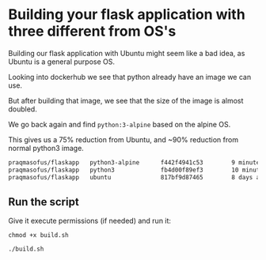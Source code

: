 # Building your flask application with three different from OS's

Building our flask application with Ubuntu might seem like a bad idea, as Ubuntu is a general purpose OS.

Looking into dockerhub we see that python already have an image we can use.

But after building that image, we see that the size of the image is almost doubled.

We go back again and find `python:3-alpine` based on the alpine OS.

This gives us a 75% reduction from Ubuntu, and ~90% reduction from normal python3 image.

```bash
praqmasofus/flaskapp   python3-alpine      f442f4941c53        9 minutes ago       109MB
praqmasofus/flaskapp   python3             fb4d00f89ef3        10 minutes ago      926MB
praqmasofus/flaskapp   ubuntu              817bf9d87465        8 days ago          435MB
```


## Run the script
Give it execute permissions (if needed) and run it:
```
chmod +x build.sh
```
```
./build.sh
```
